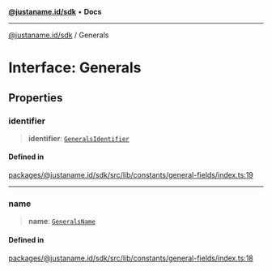 [**@justaname.id/sdk**](../README.md) • **Docs**

***

[@justaname.id/sdk](../globals.md) / Generals

# Interface: Generals

## Properties

### identifier

> **identifier**: [`GeneralsIdentifier`](../type-aliases/GeneralsIdentifier.md)

#### Defined in

[packages/@justaname.id/sdk/src/lib/constants/general-fields/index.ts:19](https://github.com/JustaName-id/JustaName-sdk/blob/dc845c10af242e3ca87d95ef392516ac0bfa8b95/packages/@justaname.id/sdk/src/lib/constants/general-fields/index.ts#L19)

***

### name

> **name**: [`GeneralsName`](../type-aliases/GeneralsName.md)

#### Defined in

[packages/@justaname.id/sdk/src/lib/constants/general-fields/index.ts:18](https://github.com/JustaName-id/JustaName-sdk/blob/dc845c10af242e3ca87d95ef392516ac0bfa8b95/packages/@justaname.id/sdk/src/lib/constants/general-fields/index.ts#L18)

